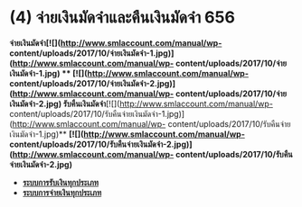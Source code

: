 # (4)	จ่ายเงินมัดจำและคืนเงินมัดจำ 656

**จ่ายเงินมัดจำ[![](http://www.smlaccount.com/manual/wp-
content/uploads/2017/10/จ่ายเงินมัดจำ-1.jpg)](http://www.smlaccount.com/manual/wp-
content/uploads/2017/10/จ่ายเงินมัดจำ-1.jpg) **
**[![](http://www.smlaccount.com/manual/wp-
content/uploads/2017/10/จ่ายเงินมัดจำ-2.jpg)](http://www.smlaccount.com/manual/wp-
content/uploads/2017/10/จ่ายเงินมัดจำ-2.jpg)**
**รับคืนเงินมัดจำ****[![](http://www.smlaccount.com/manual/wp-
content/uploads/2017/10/รับคืนจ่ายเงินมัดจำ-1.jpg)](http://www.smlaccount.com/manual/wp-
content/uploads/2017/10/รับคืนจ่ายเงินมัดจำ-1.jpg)**
**[![](http://www.smlaccount.com/manual/wp-
content/uploads/2017/10/รับคืนจ่ายเงินมัดจำ-2.jpg)](http://www.smlaccount.com/manual/wp-
content/uploads/2017/10/รับคืนจ่ายเงินมัดจำ-2.jpg)**  

  * [**ระบบการรับเงินทุกประเภท**](http://www.smlaccount.com/manual/?page_id=365)
  * [**ระบบการจ่ายเงินทุกประเภท**](http://www.smlaccount.com/manual/?page_id=369)

